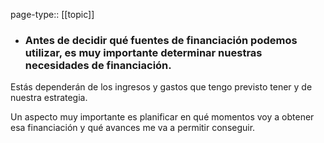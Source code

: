 page-type:: [[topic]]
- ### Antes de decidir qué fuentes de financiación podemos utilizar, es muy importante determinar nuestras necesidades de financiación.

Estás dependerán de los ingresos y gastos que tengo previsto tener y de nuestra estrategia.

Un aspecto muy importante es planificar en qué momentos voy a obtener esa financiación y qué avances me va a permitir conseguir.



